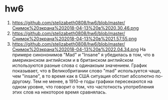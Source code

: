 # hw6
1. https://github.com/stelizabeth0808/hw6/blob/master/Снимок%20экрана%202018-04-13%20в%2020.30.46.png
2. https://github.com/stelizabeth0808/hw6/blob/master/Снимок%20экрана%202018-04-13%20в%2021.57.55.png
3. https://github.com/stelizabeth0808/hw6/blob/master/Снимок%20экрана%202018-04-13%20в%2022.04.34.png
На примере синононимов "Mad" и "Insane" я убедилась в том, что в американском английском и в британском английском используются разные слова с одинакоым значением.
График показывает, что в Великобритании слово "mad" используется чаще, чем "insane", в то время как в США ситуация обстоит абсолютно по-другому.
Тем не менее, в 1910-е годы графики пересекаются на одном уровне, что говорит о том, что частотность употребления этих слов на некоторое время сравнялась.

